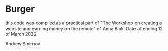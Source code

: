 # Burger
this code was compiled as a practical part of "The Workshop on creating a website and earning money on the remote" of Anna Blok.
Date of ending 12 of March 2022

Andrew Smirnov
